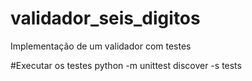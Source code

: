 # validador_seis_digitos
Implementação de um validador com testes

#Executar os testes
python -m unittest discover -s tests
